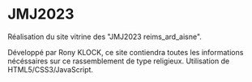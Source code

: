 # JMJ2023
Réalisation du site vitrine des "JMJ2023 reims_ard_aisne".

Développé par Rony KLOCK, ce site contiendra toutes les informations nécéssaires sur ce rassemblement de type religieux.
Utilisation de HTML5/CSS3/JavaScript. 
